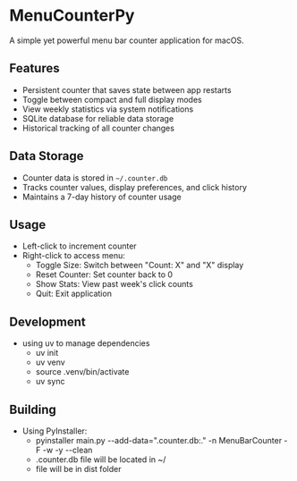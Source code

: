 # MenuCounterPy

A simple yet powerful menu bar counter application for macOS.

## Features
- Persistent counter that saves state between app restarts
- Toggle between compact and full display modes
- View weekly statistics via system notifications
- SQLite database for reliable data storage
- Historical tracking of all counter changes

## Data Storage
- Counter data is stored in `~/.counter.db`
- Tracks counter values, display preferences, and click history
- Maintains a 7-day history of counter usage

## Usage
- Left-click to increment counter
- Right-click to access menu:
  - Toggle Size: Switch between "Count: X" and "X" display
  - Reset Counter: Set counter back to 0
  - Show Stats: View past week's click counts
  - Quit: Exit application

## Development
- using uv to manage dependencies
  - uv init 
  - uv venv
  - source .venv/bin/activate
  - uv sync


## Building
- Using PyInstaller:
  - pyinstaller main.py --add-data=".counter.db:."  -n MenuBarCounter -F -w -y --clean   
  - .counter.db file will be located in ~/
  - file will be in dist folder